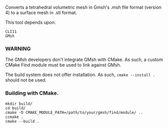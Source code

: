 Converts a tetrahedral volumetric mesh in Gmsh's .msh file format (version
4) to a surface mesh in .stl format.

This tool depends upon:
```
CLI11
GMsh
```

### WARNING

The GMsh developers don't integrate GMsh with CMake. As such, a custom CMake
Find module must be used to link against GMsh.

The build system does not offer installation. As such, `cmake --install .`
should not be used. 

### Building with CMake.
```
mkdir build/
cd build/
cmake -D CMAKE_MODULE_PATH=/path/to/your/gmsh/find/module/ ..
ccmake .
cmake --build .
```
